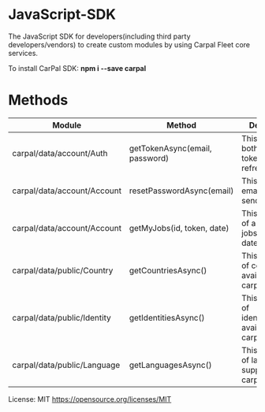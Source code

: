 # JavaScript-SDK
The JavaScript SDK for developers(including third party developers/vendors) to create custom modules by using Carpal Fleet core services.

To install CarPal SDK: **npm i --save carpal**

# Methods

| Module                        | Method                            | Description          |
| ----------------------------- |-----------------------------------| ---------------------|
| carpal/data/account/Auth      | getTokenAsync(email, password)    | This returns the both access token and refresh token|
| carpal/data/account/Account   | resetPasswordAsync(email)         | This will call the email service to send out a link |
| carpal/data/account/Account   | getMyJobs(id, token, date)        | This returns list of a driver's jobs for given date |
| carpal/data/public/Country    | getCountriesAsync()               | This returns list of countries availale for carpal services |
| carpal/data/public/Identity   | getIdentitiesAsync()              | This returns list of identities(cities) available for carpal services|
| carpal/data/public/Language   | getLanguagesAsync()               | This returns list of languages supported by carpal system |


License: MIT https://opensource.org/licenses/MIT
